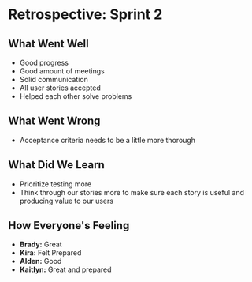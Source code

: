 # Retrospective: Sprint 2

## What Went Well
- Good progress
- Good amount of meetings
- Solid communication
- All user stories accepted
- Helped each other solve problems

## What Went Wrong
- Acceptance criteria needs to be a little more thorough

## What Did We Learn
- Prioritize testing more
- Think through our stories more to make sure each story is useful and producing value to our users

## How Everyone's Feeling
- **Brady:** Great
- **Kira:** Felt Prepared
- **Alden:** Good
- **Kaitlyn:** Great and prepared
